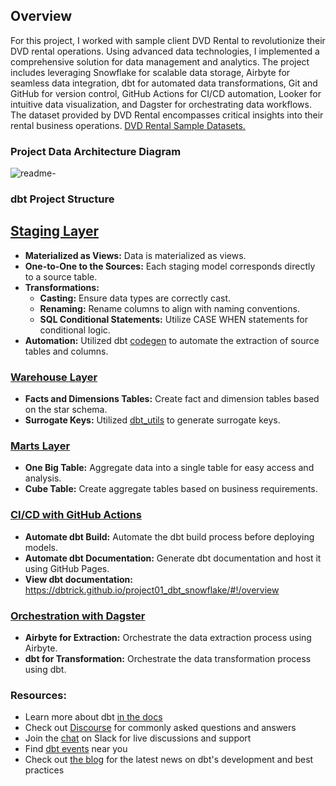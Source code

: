 ## Overview
For this project, I worked with sample client DVD Rental to revolutionize their DVD rental operations. Using advanced data technologies, I implemented a comprehensive solution for data management and analytics. The project includes leveraging Snowflake for scalable data storage, Airbyte for seamless data integration, dbt for automated data transformations, Git and GitHub for version control, GitHub Actions for CI/CD automation, Looker for intuitive data visualization, and Dagster for orchestrating data workflows. The dataset provided by DVD Rental encompasses critical insights into their rental business operations. [DVD Rental Sample Datasets.](https://www.postgresqltutorial.com/postgresql-getting-started/postgresql-sample-database/)
### Project Data Architecture Diagram
![readme-](https://github.com/dbtrick/project01_dbt_snowflake/assets/172040645/c61a9942-bf02-451b-add2-3e94a93bb0b9)

### dbt Project Structure
## [Staging Layer](https://github.com/dbtrick/project01_dbt_snowflake/tree/main/models/staging/gsheets)
- **Materialized as Views:** Data is materialized as views.
- **One-to-One to the Sources:** Each staging model corresponds directly to a source table.
- **Transformations:**
    - **Casting:** Ensure data types are correctly cast.
    - **Renaming:** Rename columns to align with naming conventions.
    - **SQL Conditional Statements:** Utilize CASE WHEN statements for conditional logic.
- **Automation:** Utilized dbt [codegen](https://hub.getdbt.com/dbt-labs/codegen/latest/) to automate the extraction of source tables and columns.
  
### [Warehouse Layer](https://github.com/dbtrick/project01_dbt_snowflake/tree/main/models/warehouse)
- **Facts and Dimensions Tables:** Create fact and dimension tables based on the star schema.
- **Surrogate Keys:** Utilized [dbt_utils](https://hub.getdbt.com/dbt-labs/dbt_utils/latest/) to generate surrogate keys.
  
### [Marts Layer](https://github.com/dbtrick/project01_dbt_snowflake/tree/main/models/marts)
- **One Big Table:** Aggregate data into a single table for easy access and analysis.
- **Cube Table:** Create aggregate tables based on business requirements.

### [CI/CD with GitHub Actions](https://github.com/dbtrick/project01_dbt_snowflake/tree/main/.github/workflows)
- **Automate dbt Build:** Automate the dbt build process before deploying models.
- **Automate dbt Documentation:** Generate dbt documentation and host it using GitHub Pages.
- **View dbt documentation:** https://dbtrick.github.io/project01_dbt_snowflake/#!/overview

### [Orchestration with Dagster](https://github.com/dbtrick/project01_dbt_snowflake/tree/main/dw_dagster)
- **Airbyte for Extraction:** Orchestrate the data extraction process using Airbyte.
- **dbt for Transformation:** Orchestrate the data transformation process using dbt.

### Resources:
- Learn more about dbt [in the docs](https://docs.getdbt.com/docs/introduction)
- Check out [Discourse](https://discourse.getdbt.com/) for commonly asked questions and answers
- Join the [chat](https://community.getdbt.com/) on Slack for live discussions and support
- Find [dbt events](https://events.getdbt.com) near you
- Check out [the blog](https://blog.getdbt.com/) for the latest news on dbt's development and best practices
